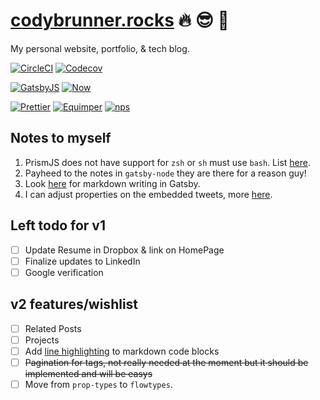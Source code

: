 # [codybrunner.rocks](https://codybrunner.rocks) :fire: :sunglasses: :metal:

My personal website, portfolio, & tech blog.

[![CircleCI](https://img.shields.io/circleci/project/github/rockchalkwushock/how-to-open-source.svg?style=flat-square)](https://circleci.com/gh/rockchalkwushock/codybrunner.rocks)
[![Codecov](https://img.shields.io/codecov/c/github/rockchalkwushock/how-to-open-source.svg?style=flat-square)](https://codecov.io/gh/rockchalkwushock/codybrunner.rocks)

[![GatsbyJS](https://img.shields.io/badge/built%20with-gatsbyjs-9D7CBF.svg?style=flat-square)](https://gatsbyjs.org)
[![Now](https://img.shields.io/badge/deployed%20with-now--cli-orange.svg?style=flat-square)](https://github.com/zeit/now-cli)

[![Prettier](https://img.shields.io/badge/styled_with-prettier-ff69b4.svg?style=flat-square)](https://github.com/prettier/prettier)
[![Equimper](https://img.shields.io/badge/code%20style-equimper-blue.svg?style=flat-square)](https://github.com/EQuimper/eslint-config-equimper)
[![nps](https://img.shields.io/badge/scripts%20run%20with-nps-blue.svg?style=flat-square)](https://github.com/kentcdodds/nps)

## Notes to myself

1. PrismJS does not have support for `zsh` or `sh` must use `bash`. List [here](http://prismjs.com/#languages-list).
2. Payheed to the notes in `gatsby-node` they are there for a reason guy!
3. Look [here](https://using-remark.gatsbyjs.org/hello-world-kitchen-sink/) for markdown writing in Gatsby.
4. I can adjust properties on the embedded tweets, more [here](https://dev.twitter.com/web/embedded-tweets/parameters).

## Left todo for v1

* [ ] Update Resume in Dropbox & link on HomePage
* [ ] Finalize updates to LinkedIn
* [ ] Google verification

## v2 features/wishlist

* [ ] Related Posts
* [ ] Projects
* [ ] Add [line highlighting](https://www.gatsbyjs.org/packages/gatsby-remark-prismjs/#implementation-notes) to markdown code blocks
* [ ] ~~Pagination for tags, not really needed at the moment but it should be implemented and will be easys~~
* [ ] Move from `prop-types` to `flowtypes`.
